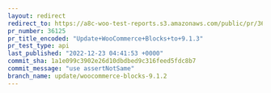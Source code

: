 ```yaml
---
layout: redirect
redirect_to: https://a8c-woo-test-reports.s3.amazonaws.com/public/pr/36125/api/index.html
pr_number: 36125
pr_title_encoded: "Update+WooCommerce+Blocks+to+9.1.3"
pr_test_type: api
last_published: "2022-12-23 04:41:53 +0000"
commit_sha: 1a1e099c3902e26d10dbdbed9c316feed5fdc8b7
commit_message: "use assertNotSame"
branch_name: update/woocommerce-blocks-9.1.2
---
```


